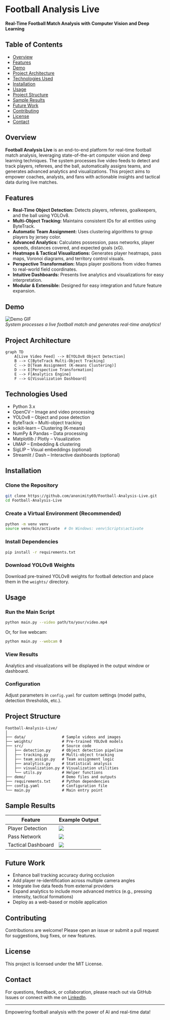 # Football Analysis Live  
**Real-Time Football Match Analysis with Computer Vision and Deep Learning**

## Table of Contents
- [Overview](#overview)  
- [Features](#features)  
- [Demo](#demo)  
- [Project Architecture](#project-architecture)  
- [Technologies Used](#technologies-used)  
- [Installation](#installation)  
- [Usage](#usage)  
- [Project Structure](#project-structure)  
- [Sample Results](#sample-results)  
- [Future Work](#future-work)  
- [Contributing](#contributing)  
- [License](#license)  
- [Contact](#contact)  

## Overview  
**Football Analysis Live** is an end-to-end platform for real-time football match analysis, leveraging state-of-the-art computer vision and deep learning techniques. The system processes live video feeds to detect and track players, referees, and the ball, automatically assigns teams, and generates advanced analytics and visualizations. This project aims to empower coaches, analysts, and fans with actionable insights and tactical data during live matches.

## Features
- **Real-Time Object Detection:** Detects players, referees, goalkeepers, and the ball using YOLOv8.  
- **Multi-Object Tracking:** Maintains consistent IDs for all entities using ByteTrack.  
- **Automatic Team Assignment:** Uses clustering algorithms to group players by jersey color.  
- **Advanced Analytics:** Calculates possession, pass networks, player speeds, distances covered, and expected goals (xG).  
- **Heatmaps & Tactical Visualizations:** Generates player heatmaps, pass maps, Voronoi diagrams, and territory control visuals.  
- **Perspective Transformation:** Maps player positions from video frames to real-world field coordinates.  
- **Intuitive Dashboards:** Presents live analytics and visualizations for easy interpretation.  
- **Modular & Extensible:** Designed for easy integration and future feature expansion.

## Demo
![Demo GIF](demo/demo.gif)  
*System processes a live football match and generates real-time analytics!*

## Project Architecture
```mermaid
graph TD
    A[Live Video Feed] --> B[YOLOv8 Object Detection]
    B --> C[ByteTrack Multi-Object Tracking]
    C --> D[Team Assignment (K-means Clustering)]
    D --> E[Perspective Transformation]
    E --> F[Analytics Engine]
    F --> G[Visualization Dashboard]
```

## Technologies Used
- Python 3.x  
- OpenCV – Image and video processing  
- YOLOv8 – Object and pose detection  
- ByteTrack – Multi-object tracking  
- scikit-learn – Clustering (K-means)  
- NumPy & Pandas – Data processing  
- Matplotlib / Plotly – Visualization  
- UMAP – Embedding & clustering  
- SigLIP – Visual embeddings (optional)  
- Streamlit / Dash – Interactive dashboards (optional)

## Installation

### Clone the Repository
```bash
git clone https://github.com/anonimity69/Football-Analysis-Live.git
cd Football-Analysis-Live
```

### Create a Virtual Environment (Recommended)
```bash
python -m venv venv
source venv/bin/activate  # On Windows: venv\Scripts\activate
```

### Install Dependencies
```bash
pip install -r requirements.txt
```

### Download YOLOv8 Weights  
Download pre-trained YOLOv8 weights for football detection and place them in the `weights/` directory.

## Usage

### Run the Main Script
```bash
python main.py --video path/to/your/video.mp4
```

Or, for live webcam:
```bash
python main.py --webcam 0
```

### View Results  
Analytics and visualizations will be displayed in the output window or dashboard.

### Configuration  
Adjust parameters in `config.yaml` for custom settings (model paths, detection thresholds, etc.).

## Project Structure
```
Football-Analysis-Live/
│
├── data/                # Sample videos and images  
├── weights/             # Pre-trained YOLOv8 models  
├── src/                 # Source code  
│   ├── detection.py     # Object detection pipeline  
│   ├── tracking.py      # Multi-object tracking  
│   ├── team_assign.py   # Team assignment logic  
│   ├── analytics.py     # Statistical analysis  
│   ├── visualization.py # Visualization utilities  
│   └── utils.py         # Helper functions  
├── demo/                # Demo files and outputs  
├── requirements.txt     # Python dependencies  
├── config.yaml          # Configuration file  
└── main.py              # Main entry point  
```

## Sample Results

| Feature              | Example Output                 |
|----------------------|--------------------------------|
| Player Detection     | ![](demo/player_detection.png) |
| Pass Network         | ![](demo/pass_network.png)     |
| Tactical Dashboard   | ![](demo/dashboard.png)        |

## Future Work
- Enhance ball tracking accuracy during occlusion  
- Add player re-identification across multiple camera angles  
- Integrate live data feeds from external providers  
- Expand analytics to include more advanced metrics (e.g., pressing intensity, tactical formations)  
- Deploy as a web-based or mobile application  

## Contributing
Contributions are welcome! Please open an issue or submit a pull request for suggestions, bug fixes, or new features.

## License
This project is licensed under the MIT License.

## Contact
For questions, feedback, or collaboration, please reach out via GitHub Issues or connect with me on [LinkedIn]([https://www.linkedin.com/](https://www.linkedin.com/in/preetish-majumdar-75296b211/)).

---

Empowering football analysis with the power of AI and real-time data!
